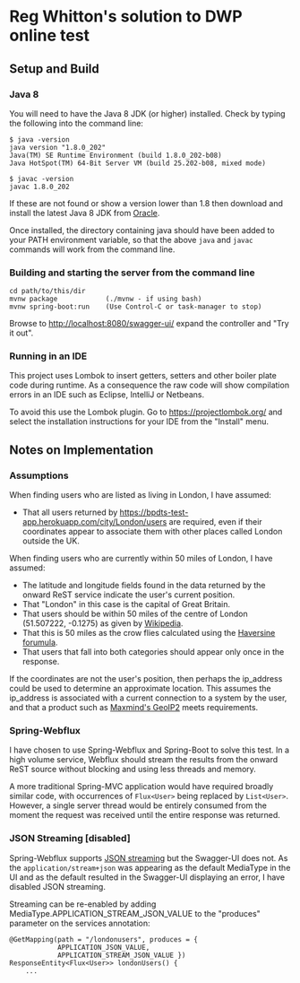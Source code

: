 # Reg Whitton's solution to DWP online test

## Setup and Build

### Java 8

You will need to have the Java 8 JDK (or higher) installed.  Check by typing the following into the command line:

    $ java -version
    java version "1.8.0_202"
    Java(TM) SE Runtime Environment (build 1.8.0_202-b08)
    Java HotSpot(TM) 64-Bit Server VM (build 25.202-b08, mixed mode)
    
    $ javac -version
    javac 1.8.0_202

If these are not found or show a version lower than 1.8 then download and install the latest Java 8 JDK from [Oracle](https://www.oracle.com/technetwork/java/javase/downloads/index.html).

Once installed, the directory containing java should have been added to your PATH environment variable, so that the above `java` and `javac` commands will work from the command line. 

### Building and starting the server from the command line

    cd path/to/this/dir
    mvnw package            (./mvnw - if using bash)
    mvnw spring-boot:run    (Use Control-C or task-manager to stop)
    
Browse to <http://localhost:8080/swagger-ui/> expand the controller and "Try it out".

### Running in an IDE

This project uses Lombok to insert getters, setters and other boiler plate code during runtime.  As a consequence the raw code will show compilation errors in an IDE such as Eclipse, IntelliJ or Netbeans.

To avoid this use the Lombok plugin. Go to <https://projectlombok.org/> and select the installation instructions for your IDE from the "Install" menu.


## Notes on Implementation

### Assumptions

When finding users who are listed as living in London, I have assumed:

* That all users returned by <https://bpdts-test-app.herokuapp.com/city/London/users> are required, even if their coordinates appear to associate them with other places called London outside the UK.
 
When finding users who are currently within 50 miles of London, I have assumed:

* The latitude and longitude fields found in the data returned by the onward ReST service indicate the user's current position.
* That "London" in this case is the capital of Great Britain.
* That users should be within 50 miles of the centre of London (51.507222, -0.1275) as given by [Wikipedia](https://en.wikipedia.org/wiki/London).
* That this is 50 miles as the crow flies calculated using the [Haversine forumula](https://en.wikipedia.org/wiki/Haversine_formula).
* That users that fall into both categories should appear only once in the response.  

If the coordinates are not the user's position, then perhaps the ip\_address could be used to determine an approximate location.  This assumes the ip_address is associated with a current connection to a system by the user, and that a product such as [Maxmind's GeoIP2](https://www.maxmind.com) meets requirements.
 
### Spring-Webflux

I have chosen to use Spring-Webflux and Spring-Boot to solve this test.
In a high volume service, Webflux should stream the results from the onward ReST source without blocking and using less threads and memory. 

A more traditional Spring-MVC application would have required broadly similar code, with occurrences of `Flux<User>` being replaced by `List<User>`.  However, a single server thread would be entirely consumed from the moment the request was received until the entire response was returned.

### JSON Streaming [disabled]

Spring-Webflux supports [JSON streaming](https://en.wikipedia.org/wiki/JSON_streaming) but the Swagger-UI does not.
As the `application/stream+json` was appearing as the default MediaType in the UI and as the default resulted in the Swagger-UI displaying an error, I have disabled JSON streaming.

Streaming can be re-enabled by adding MediaType.APPLICATION\_STREAM\_JSON\_VALUE to the "produces" parameter on the services annotation:

    @GetMapping(path = "/londonusers", produces = {
                APPLICATION_JSON_VALUE,
                APPLICATION_STREAM_JSON_VALUE })
    ResponseEntity<Flux<User>> londonUsers() {
        ...
